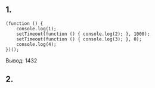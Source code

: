 ## 1. 
```
(function () {
	console.log(1);
	setTimeout(function () { console.log(2); }, 1000);
	setTimeout(function () { console.log(3); }, 0);
	console.log(4);	
})();
```
Вывод: 1432

## 2.
```

```
